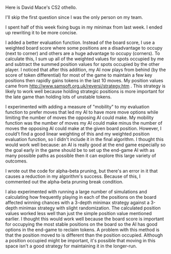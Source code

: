 Here is David Mace's CS2 othello.

I'll skip the first question since I was the only person on my team.

I spent half of this week fixing bugs in my minimax from last week. I ended up rewriting it to be more concise. 

I added a better evaluation function. Instead of the board score, I use a weighted board score where some positions are a disadvantage to occupy (next to corner) and others are a huge advantage to occupy (corners). To calculate this, I sum up all of the weighted values for spots occupied by me and subtract the summed position values for spots occupied by the other player. I noticed that after this addition, my AI now plays from behind (by the score of token differential) for most of the game to maintain a few key positions then rapidly gains tokens in the last 10 moves. My position values came from http://www.samsoft.org.uk/reversi/strategy.htm . This strategy is likely to work well because holding strategic positions is more important for the late game than holding lots of unstable tokens.

I experimented with adding a measure of "mobility" to my evaluation function to prefer moves that led my AI to have more move options while limiting the number of moves the opposing AI could make. My mobility function was the number of moves my AI could make minus the number of moves the opposing AI could make at the given board position. However, I could't find a good linear weighting of this and my weighted position evaluation function, so I didn't include it in the final algorithm. I thought this would work well because: an AI is really good at the end game especially so the goal early in the game should be to set up the end-game AI with as many possible paths as possible then it can explore this large variety of outcomes.

I wrote out the code for alpha-beta pruning, but there's an error in it that causes a reduction in my algorithm's success. Because of this, I commented out the alpha-beta pruning break condition.

I also experimented with running a large number of simulations and calculating how frequently playing in each of the positions on the board affected winning chances with a 3-depth minimax strategy against a 3-depth
minimax strategy with slight randomization. The calculated position values worked less well than just the simple position value mentioned earlier. I thought this would work well because the board score is important for occupying the most stable positions on the board so the AI has good options in the end-game to reclaim tokens. A problem with this method is that the position moved to is different than the position occupied. Although a position occupied might be important, it's possible that moving in this space isn't a good strategy for maintaining it in the longer-run.